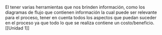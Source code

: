 El tener varias herramientas que nos brinden información, como los diagramas de flujo que contienen información la cual puede ser relevante para el proceso, tener en cuenta todos los aspectos que puedan suceder en el proceso ya que todo lo que se realiza contiene un costo/beneficio. 
[[Unidad 1]]
